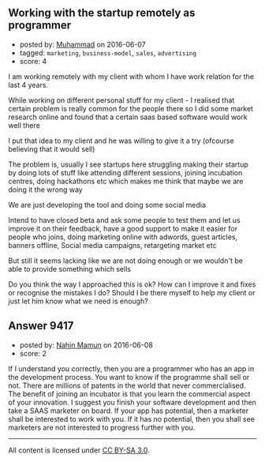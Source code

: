 ## Working with the startup remotely as programmer

- posted by: [Muhammad](https://stackexchange.com/users/1844893/muhammad) on 2016-06-07
- tagged: `marketing`, `business-model`, `sales`, `advertising`
- score: 4

I am working remotely with my client with whom I have work relation for the last 4 years.

While working on different personal stuff for my client - I realised that certain problem is really common for the people there so I did some market research online and found that a certain saas based software would work well there 

I put that idea to my client and he was willing to give it a try (ofcourse believing that it would sell)

The problem is, usually I see startups here struggling making their startup by doing lots of stuff like attending different sessions, joining incubation centres, doing hackathons etc which makes me think that maybe we are doing it the wrong way 

We are just developing the tool and doing some social media

Intend to have closed beta and ask some people to test them and let us improve it on their feedback, have a good support to make it easier for people who joins, doing marketing online with adwords, guest articles, banners offline, Social media campaigns, retargeting market etc

But still it seems lacking like we are not doing enough or we wouldn't be able to provide something which sells

Do you think the way I approached this is ok? How can I improve it and fixes or recognise the mistakes I do? Should I be there myself to help my client or just let him know what we need is enough?


## Answer 9417

- posted by: [Nahin Mamun](https://stackexchange.com/users/8594192/nahin-mamun) on 2016-06-08
- score: 2

If I understand you correctly, then you are a programmer who has an app in the development process. You want to know if the programme shall sell or not. There are millions of patents in the world that never commercialised. The benefit of joining an incubator is that you learn the commercial aspect of your innovation. I suggest you finish your software development and then take a SAAS marketer on board. If your app has potential, then a marketer shall be interested to work with you. If it has no potential, then you shall see marketers are not interested to progress further with you.



---

All content is licensed under [CC BY-SA 3.0](https://creativecommons.org/licenses/by-sa/3.0/).
